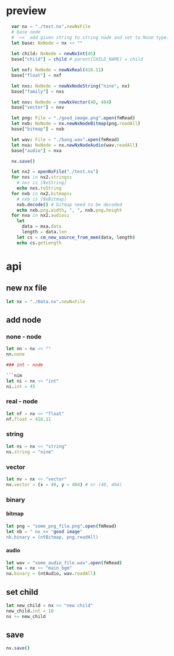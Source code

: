 # preview

```nim
  var nx = "./test.nx".newNxFile
  # base node
  # `<<` add given string to string node and set to None type.
  let base: NxNode = nx << ""
  
  let child: NxNode = newNxInt(45)
  base["child"] = child # parent[CHILD_NAME] = child

  let nxf: NxNode = newNxReal(416.11)
  base["float"] = nxf

  let nxs: NxNode = newNxNodeString("nine", nx)
  base["family"] = nxs

  let nxv: NxNode = newNxVector(40, 404)
  base["vector"] = nxv

  let png: File = "./good_image.png".open(fmRead)
  let nxb: NxNode = nx.newNxNodeBitmap(png.readAll)
  base["bitmap"] = nxb

  let wav: File = "./bang.wav".open(fmRead)
  let nxa: NxNode = nx.newNxNodeAudio(wav.readAll)
  base["audio"] = nxa

  nx.save()

  let nx2 = openNxFile("./test.nx")
  for nxs in nx2.strings:
    # nxs is [NxString]
    echo nxs.toString
  for nxb in nx2.bitmaps:
    # nxb is [NxBitmap]
    nxb.decode() # bitmap need to be decoded
    echo nxb.png.width, ", ", nxb.png.height
  for nxa in nx2.audios:
    let
      data = mxa.data
      length = data.len
    let cs = cm_new_source_from_mem(data, length)
    echo cs.getLength
```

# api

## new nx file

```nim
let nx = "./Data.nx".newNxFile
```

## add node

### none - node

```nim
let nn = nx << ""
nn.none

### int - node

```nim
let ni = nx << "int"
ni.int = 45
```

### real - node

```nim
let nf = nx << "float"
nf.float = 416.11
```

### string

```nim
let ns = nx << "string"
ns.string = "nine"
```

### vector

```nim
let nv = nx << "vector"
nv.vector = (x = 40, y = 404) # or (40, 404)
```

### binary

#### bitmap

```nim
let png = "some_png_file.png".open(fmRead)
let nb = " nx << "good image"
nb.binary = (ntBitmap, png.readAll)
```

#### audio

```nim
let wav = "some_audio_file.wav".open(fmRead)
let na = nx << "main_bgm"
na.binary = (ntAudio, wav.readAll)
```

## set child

```nim
let new_child = nx << "new child"
new_child.int = 10
ns += new_child
```

## save

```nim
nx.save()
```